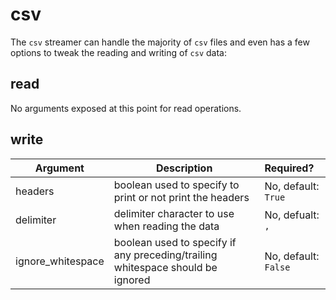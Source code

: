 # csv

The `csv` streamer can handle the majority of `csv` files and even has a few
options to tweak the reading and writing of `csv` data:

## read

No arguments exposed at this point for read operations.

## write

Argument          | Description                                                                    | Required?
----------------- | ------------------------------------------------------------------------------ | :---------
headers           | boolean used to specify to print or not print the headers                      | No, default: `True`
delimiter         | delimiter character to use when reading the data                               | No, defualt: `,`
ignore_whitespace | boolean used to specify if any preceding/trailing whitespace should be ignored | No, default: `False`

